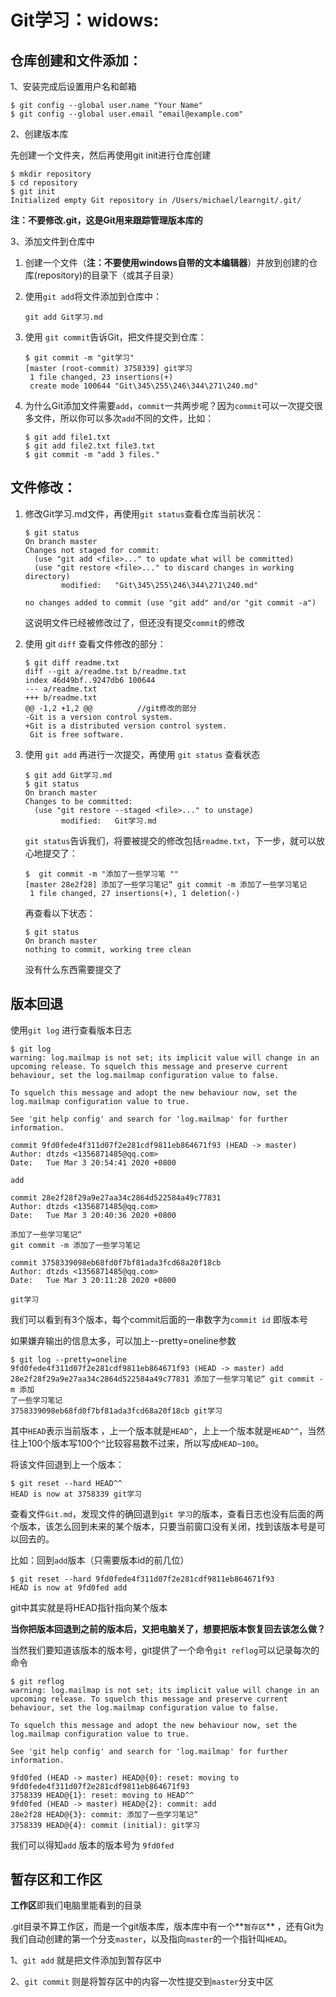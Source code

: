 # Git学习：widows:

## 仓库创建和文件添加：

1、安装完成后设置用户名和邮箱

```
$ git config --global user.name "Your Name"
$ git config --global user.email "email@example.com"
```

2、创建版本库

先创建一个文件夹，然后再使用git init进行仓库创建

```
$ mkdir repository
$ cd repository
$ git init
Initialized empty Git repository in /Users/michael/learngit/.git/
```

**注：不要修改.git，这是Git用来跟踪管理版本库的**

3、添加文件到仓库中

1. 创建一个文件（**注：不要使用windows自带的文本编辑器**）并放到创建的仓库(repository)的目录下（或其子目录）

2. 使用`git add`将文件添加到仓库中：

   ```
   git add Git学习.md
   ```

3. 使用 `git commit`告诉Git，把文件提交到仓库：

   ```
   $ git commit -m "git学习"
   [master (root-commit) 3758339] git学习
    1 file changed, 23 insertions(+)
    create mode 100644 "Git\345\255\246\344\271\240.md" 
   ```

4. 为什么Git添加文件需要`add`，`commit`一共两步呢？因为`commit`可以一次提交很多文件，所以你可以多次`add`不同的文件，比如：

   ```
   $ git add file1.txt
   $ git add file2.txt file3.txt
   $ git commit -m "add 3 files."
   ```

## 文件修改：

1. 修改Git学习.md文件，再使用`git status`查看仓库当前状况：

   ```
   $ git status
   On branch master
   Changes not staged for commit:
     (use "git add <file>..." to update what will be committed)
     (use "git restore <file>..." to discard changes in working directory)
           modified:   "Git\345\255\246\344\271\240.md"
   
   no changes added to commit (use "git add" and/or "git commit -a")
   ```

   这说明文件已经被修改过了，但还没有提交`commit`的修改

2. 使用 git `diff` 查看文件修改的部分：

   ```
   $ git diff readme.txt 
   diff --git a/readme.txt b/readme.txt
   index 46d49bf..9247db6 100644
   --- a/readme.txt
   +++ b/readme.txt
   @@ -1,2 +1,2 @@			//git修改的部分
   -Git is a version control system.
   +Git is a distributed version control system.
    Git is free software.
   ```

3. 使用 `git add` 再进行一次提交，再使用 `git status` 查看状态

   ```
   $ git add Git学习.md
   $ git status
   On branch master
   Changes to be committed:
     (use "git restore --staged <file>..." to unstage)
           modified:   Git学习.md
   ```

    `git status`告诉我们，将要被提交的修改包括`readme.txt`，下一步，就可以放心地提交了： 

   ```
   $  git commit -m "添加了一些学习笔 ""
   [master 28e2f28] 添加了一些学习笔记“ git commit -m 添加了一些学习笔记
    1 file changed, 27 insertions(+), 1 deletion(-)
   ```

   再查看以下状态：

   ```
   $ git status
   On branch master
   nothing to commit, working tree clean
   ```

   没有什么东西需要提交了

## 版本回退

使用`git log` 进行查看版本日志

```
$ git log
warning: log.mailmap is not set; its implicit value will change in an
upcoming release. To squelch this message and preserve current
behaviour, set the log.mailmap configuration value to false.

To squelch this message and adopt the new behaviour now, set the
log.mailmap configuration value to true.

See 'git help config' and search for 'log.mailmap' for further information.

commit 9fd0fede4f311d07f2e281cdf9811eb864671f93 (HEAD -> master)
Author: dtzds <1356871485@qq.com>
Date:   Tue Mar 3 20:54:41 2020 +0800

add

commit 28e2f28f29a9e27aa34c2864d522584a49c77831
Author: dtzds <1356871485@qq.com>
Date:   Tue Mar 3 20:40:36 2020 +0800

添加了一些学习笔记“
git commit -m 添加了一些学习笔记

commit 3758339098eb68fd0f7bf81ada3fcd68a20f18cb
Author: dtzds <1356871485@qq.com>
Date:   Tue Mar 3 20:11:28 2020 +0800

git学习
```

我们可以看到有3个版本，每个commit后面的一串数字为`commit id` 即版本号

如果嫌弃输出的信息太多，可以加上--pretty=oneline参数

```
$ git log --pretty=oneline
9fd0fede4f311d07f2e281cdf9811eb864671f93 (HEAD -> master) add
28e2f28f29a9e27aa34c2864d522584a49c77831 添加了一些学习笔记“ git commit -m 添加
了一些学习笔记
3758339098eb68fd0f7bf81ada3fcd68a20f18cb git学习
```

其中`HEAD`表示当前版本 ，上一个版本就是`HEAD^`，上上一个版本就是`HEAD^^`，当然往上100个版本写100个`^`比较容易数不过来，所以写成`HEAD~100`。 

将该文件回退到上一个版本：

```
$ git reset --hard HEAD^^
HEAD is now at 3758339 git学习
```

查看文件`Git.md`，发现文件的确回退到`git 学习`的版本，查看日志也没有后面的两个版本，该怎么回到未来的某个版本，只要当前窗口没有关闭，找到该版本号是可以回去的。

比如：回到`add`版本（只需要版本id的前几位）

```
$ git reset --hard 9fd0fede4f311d07f2e281cdf9811eb864671f93
HEAD is now at 9fd0fed add
```

git中其实就是将HEAD指针指向某个版本

**当你把版本回退到之前的版本后，又把电脑关了，想要把版本恢复回去该怎么做？**

当然我们要知道该版本的版本号，git提供了一个命令`git reflog`可以记录每次的命令

```
$ git reflog
warning: log.mailmap is not set; its implicit value will change in an
upcoming release. To squelch this message and preserve current
behaviour, set the log.mailmap configuration value to false.

To squelch this message and adopt the new behaviour now, set the
log.mailmap configuration value to true.

See 'git help config' and search for 'log.mailmap' for further information.

9fd0fed (HEAD -> master) HEAD@{0}: reset: moving to 9fd0fede4f311d07f2e281cdf9811eb864671f93
3758339 HEAD@{1}: reset: moving to HEAD^^
9fd0fed (HEAD -> master) HEAD@{2}: commit: add
28e2f28 HEAD@{3}: commit: 添加了一些学习笔记“
3758339 HEAD@{4}: commit (initial): git学习
```

我们可以得知`add` 版本的版本号为 `9fd0fed` 

## 暂存区和工作区

**工作区**即我们电脑里能看到的目录 

.git目录不算工作区，而是一个git版本库，版本库中有一个**`暂存区`** ，还有Git为我们自动创建的第一个分支`master`，以及指向`master`的一个指针叫`HEAD`。 

1、`git add` 就是把文件添加到暂存区中

2、`git commit` 则是将暂存区中的内容一次性提交到`master`分支中区

